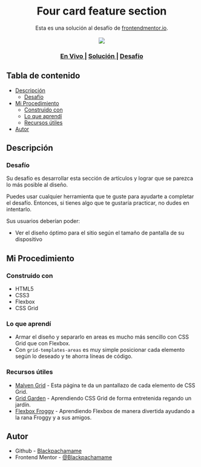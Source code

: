 <h1 align="center">Four card feature section</h1>

<div align="center">
   Esta es una solución al desafío de <a href="https://www.frontendmentor.io/">frontendmentor.io</a>.
</div>
<br>
<div align="center">
<img src="design/desktop-preview.jpg"></img>
  <h3>
    <a href="https://blackpachamame.github.io/desafíos-frontendmentor/four-card-feature-section/">
      En Vivo
    </a>
    <span> | </span>
    <a href="https://www.frontendmentor.io/solutions/usando-css-grid-por-primera-vez-rkodO5eU9">
      Solución
    </a>
   <span> | </span>
    <a href="https://www.frontendmentor.io/challenges/four-card-feature-section-weK1eFYK">
      Desafío
    </a>
  </h3>
</div>

## Tabla de contenido

- [Descripción](#descripción)
  - [Desafío](#desafío)
- [Mi Procedimiento](#mi-procedimiento)
  - [Construido con](#construido-con)
  - [Lo que aprendí](#lo-que-aprendí)
  - [Recursos útiles](#recursos-útiles)
- [Autor](#autor)

## Descripción

### Desafío

Su desafío es desarrollar esta sección de artículos y lograr que se parezca lo más posible al diseño.

Puedes usar cualquier herramienta que te guste para ayudarte a completar el desafío. Entonces, si tienes algo que te gustaría practicar, no dudes en intentarlo.

Sus usuarios deberían poder:

- Ver el diseño óptimo para el sitio según el tamaño de pantalla de su dispositivo

## Mi Procedimiento

### Construido con

- HTML5
- CSS3
- Flexbox
- CSS Grid

### Lo que aprendí

- Armar el diseño y separarlo en areas es mucho más sencillo con CSS Grid que con Flexbox.
- Con `grid-templates-areas` es muy simple posicionar cada elemento según lo deseado y te ahorra líneas de código.

### Recursos útiles

- [Malven Grid](https://grid.malven.co) - Esta página te da un pantallazo de cada elemento de CSS Grid.
- [Grid Garden](https://cssgridgarden.com/#es) - Aprendiendo CSS Grid de forma entretenida regando un jardín.
- [Flexbox Froggy](https://flexboxfroggy.com/#es) - Aprendiendo Flexbox de manera divertida ayudando a la rana Froggy y a sus amigos.

## Autor

- Github - [Blackpachamame](https://github.com/Blackpachamame)
- Frontend Mentor - [@Blackpachamame](https://www.frontendmentor.io/profile/Blackpachamame)
